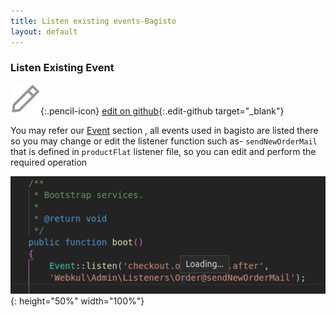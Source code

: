 ```yaml
---
title: Listen existing events-Bagisto
layout: default
---
```


### Listen Existing Event

![edit on github](assets/images/icons/Icon-Pencil-Large.svg){:.pencil-icon}
[edit on github](https://github.com/bagisto/bagisto-docs/blob/master/listen_event.md){:.edit-github  target="_blank"}


You may refer our [Event](events.html) section , all events used in bagisto are listed there so you may change or edit the listener function such as- `sendNewOrderMail` that is defined in `productFlat` listener file, so you can edit and perform the required operation

![Bagisto Root Directory](assets/images/Bagisto_Docs_Images/Events/define-event.png){: height="50%" width="100%"}


